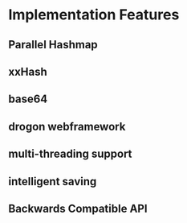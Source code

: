 # Implementation Features
## Parallel Hashmap
## xxHash
## base64
## drogon webframework
## multi-threading support
## intelligent saving
## Backwards Compatible API